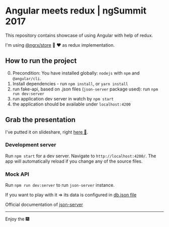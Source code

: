 # Angular meets redux | ngSummit 2017
This repository contains showcase of using Angular with help of redux.

I'm using [@ngrx/store](https://github.com/ngrx/store) :rocket: :heart: as redux implementation.

## How to run the project
0. Precondition: You have installed globally: `nodejs` with `npm` and `@angular/cli`.
1. Install dependencies - run `npm install`, or `yarn install`
1. run fake-api, based on .json files (`json-server` package used): run `npm run dev:server`
1. run application dev server in watch by `npm start`
1. the application should be available under `localhost:4200`

## Grab the presentation
I've putted it on slideshare, right [here :card_index:](https://www.slideshare.net/MichaMichalczuk/ngsummit-2017-angular-meets-redux).

### Development server
Run `npm start` for a dev server. Navigate to `http://localhost:4200/`. The app will automatically reload if you change any of the source files.

### Mock API
Run `npm run dev:server` to run `json-server` instance.

If you want to play with it => its data is configured in [db.json file](server/db.json)

Official documentation of [json-server](https://github.com/typicode/json-server)


------
Enjoy the :fireworks:
